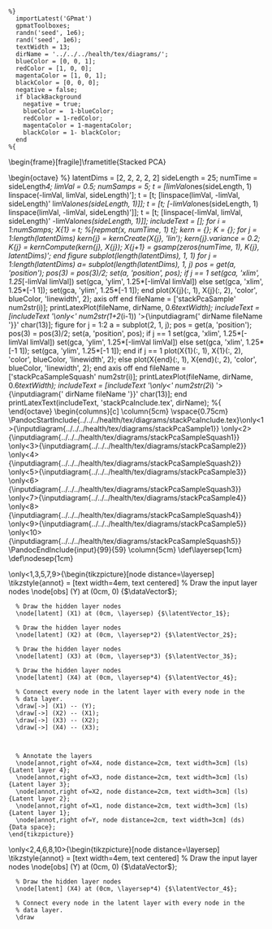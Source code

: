 ``` {#mycode .octave .numberLines startFrom="0"}

%}
  importLatest('GPmat')
  gpmatToolboxes;
  randn('seed', 1e6);
  rand('seed', 1e6);
  textWidth = 13;
  dirName = '../../../health/tex/diagrams/';
  blueColor = [0, 0, 1];
  redColor = [1, 0, 0];
  magentaColor = [1, 0, 1];
  blackColor = [0, 0, 0];
  negative = false;
  if blackBackground
    negative = true;
    blueColor =  1-blueColor;
    redColor = 1-redColor;
    magentaColor = 1-magentaColor;
    blackColor = 1- blackColor;
  end
%{
```

\begin{frame}[fragile]\frametitle{Stacked PCA}

\begin{octave}
%}
  latentDims = [2, 2, 2, 2, 2]
  sideLength = 25;
  numTime = sideLength*4;
  limVal = 0.5;
  numSamps = 5;
  t = [limVal*ones(sideLength, 1) linspace(-limVal, limVal, sideLength)'];
  t = [t; [linspace(limVal, -limVal, sideLength)' limVal*ones(sideLength, 1)]];
  t = [t; [-limVal*ones(sideLength, 1) linspace(limVal, -limVal, sideLength)']];
  t = [t; [linspace(-limVal, limVal, sideLength)' -limVal*ones(sideLength, 1)]];
  includeText = [];
  for i = 1:numSamps;
    X{1} = t; %[repmat(x, numTime, 1) t];
    kern = {};
    K = {};
    for j = 1:length(latentDims)
      kern{j} = kernCreate(X{j}, 'lin');
      kern{j}.variance = 0.2;
      K{j} = kernCompute(kern{j}, X{j});
      X{j+1} = gsamp(zeros(numTime, 1), K{j}, latentDims)';
    end
    figure
    subplot(length(latentDims), 1, 1)
    for j = 1:length(latentDims)
      a= subplot(length(latentDims), 1, j)
      pos = get(a, 'position');
      pos(3) = pos(3)/2;
      set(a, 'position', pos);
      if j == 1
        set(gca, 'xlim', 1.25*[-limVal limVal])
        set(gca, 'ylim', 1.25*[-limVal limVal])
      else 
        set(gca, 'xlim', 1.25*[-1 1]);
        set(gca, 'ylim', 1.25*[-1 1]);
      end
      plot(X{j}(:, 1), X{j}(:, 2), 'color', blueColor, 'linewidth', 2);
      axis off
    end
    fileName = ['stackPcaSample' num2str(i)];
    printLatexPlot(fileName, dirName, 0.6*textWidth);
    includeText = [includeText '\only<' num2str(1+2*(i-1)) '>{\inputdiagram{' dirName fileName '}}' char(13)];
    figure
    for j = 1:2
      a = subplot(2, 1, j);
      pos = get(a, 'position');
      pos(3) = pos(3)/2;
      set(a, 'position', pos);
      if j == 1
        set(gca, 'xlim', 1.25*[-limVal limVal])
        set(gca, 'ylim', 1.25*[-limVal limVal])
      else 
        set(gca, 'xlim', 1.25*[-1 1]);
        set(gca, 'ylim', 1.25*[-1 1]);
      end
      if j == 1
        plot(X{1}(:, 1), X{1}(:, 2), 'color', blueColor, 'linewidth', 2);
      else
        plot(X{end}(:, 1), X{end}(:, 2), 'color', blueColor, 'linewidth', 2);
      end
      axis off
    end
    fileName = ['stackPcaSampleSquash' num2str(i)];
    printLatexPlot(fileName, dirName, 0.6*textWidth);
    includeText = [includeText '\only<' num2str(2*i) '>{\inputdiagram{' dirName fileName '}}' char(13)];
  end
  printLatexText(includeText, 'stackPcaInclude.tex', dirName);
%{
\end{octave}
\begin{columns}[c]
  \column{5cm}
  \vspace{0.75cm}
  \PandocStartInclude{../../../health/tex/diagrams/stackPcaInclude.tex}\only<1>{\inputdiagram{../../../health/tex/diagrams/stackPcaSample1}}
\only<2>{\inputdiagram{../../../health/tex/diagrams/stackPcaSampleSquash1}}
\only<3>{\inputdiagram{../../../health/tex/diagrams/stackPcaSample2}}
\only<4>{\inputdiagram{../../../health/tex/diagrams/stackPcaSampleSquash2}}
\only<5>{\inputdiagram{../../../health/tex/diagrams/stackPcaSample3}}
\only<6>{\inputdiagram{../../../health/tex/diagrams/stackPcaSampleSquash3}}
\only<7>{\inputdiagram{../../../health/tex/diagrams/stackPcaSample4}}
\only<8>{\inputdiagram{../../../health/tex/diagrams/stackPcaSampleSquash4}}
\only<9>{\inputdiagram{../../../health/tex/diagrams/stackPcaSample5}}
\only<10>{\inputdiagram{../../../health/tex/diagrams/stackPcaSampleSquash5}}
\PandocEndInclude{input}{99}{59}
  \column{5cm}
  \def\layersep{1cm}
  \def\nodesep{1cm}

  \only<1,3,5,7,9>{\begin{tikzpicture}[node distance=\layersep]
      \tikzstyle{annot} = [text width=4em, text centered]    % Draw the input layer nodes
      \node[obs] (Y) at (0cm, 0) {$\dataVector$};

      % Draw the hidden layer nodes
      \node[latent] (X1) at (0cm, \layersep) {$\latentVector_1$};

      % Draw the hidden layer nodes
      \node[latent] (X2) at (0cm, \layersep*2) {$\latentVector_2$};

      % Draw the hidden layer nodes
      \node[latent] (X3) at (0cm, \layersep*3) {$\latentVector_3$};
      
      % Draw the hidden layer nodes
      \node[latent] (X4) at (0cm, \layersep*4) {$\latentVector_4$};

      % Connect every node in the latent layer with every node in the
      % data layer.
      \draw[->] (X1) -- (Y);
      \draw[->] (X2) -- (X1);
      \draw[->] (X3) -- (X2);
      \draw[->] (X4) -- (X3);



      % Annotate the layers
      \node[annot,right of=X4, node distance=2cm, text width=3cm] (ls) {Latent layer 4};
      \node[annot,right of=X3, node distance=2cm, text width=3cm] (ls) {Latent layer 3};
      \node[annot,right of=X2, node distance=2cm, text width=3cm] (ls) {Latent layer 2};
      \node[annot,right of=X1, node distance=2cm, text width=3cm] (ls) {Latent layer 1};
      \node[annot,right of=Y, node distance=2cm, text width=3cm] (ds) {Data space};
    \end{tikzpicture}}
  \only<2,4,6,8,10>{\begin{tikzpicture}[node distance=\layersep]
      \tikzstyle{annot} = [text width=4em, text centered]    % Draw the input layer nodes
      \node[obs] (Y) at (0cm, 0) {$\dataVector$};

      
      % Draw the hidden layer nodes
      \node[latent] (X4) at (0cm, \layersep*4) {$\latentVector_4$};

      % Connect every node in the latent layer with every node in the
      % data layer.
      \draw

